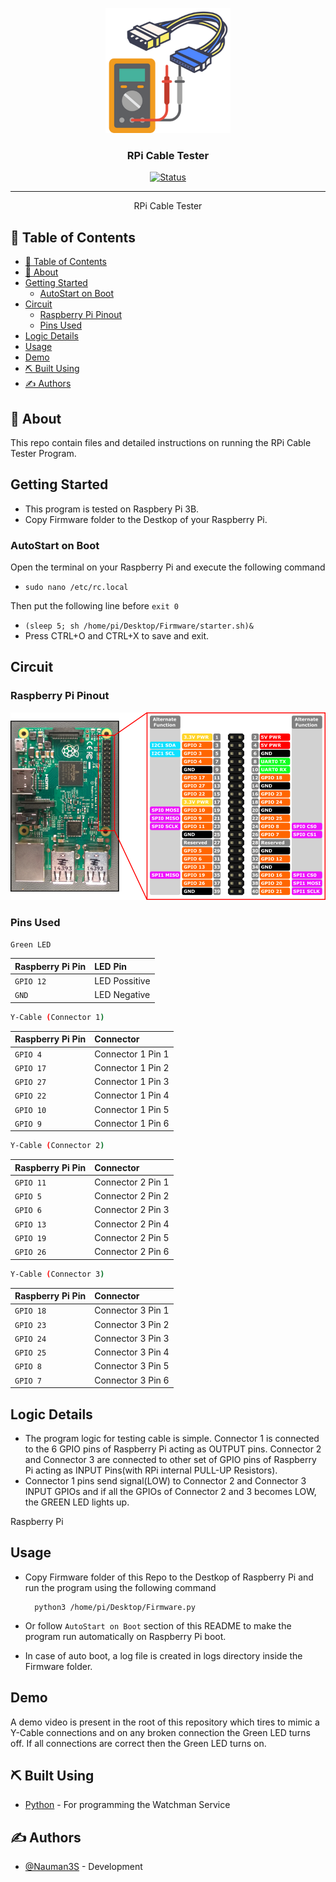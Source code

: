 <p align="center">
  <a href="" rel="noopener">
 <img width=200px height=200px src="temp/cableTester.png" alt="Project logo"></a>
</p>

<h3 align="center">RPi Cable Tester</h3>

<div align="center">

[![Status](https://img.shields.io/badge/status-active-success.svg)]()


</div>

---


<p align="center"> RPi Cable Tester
    <br> 
</p>

## 📝 Table of Contents

- [📝 Table of Contents](#-table-of-contents)
- [🧐 About <a name = "about"></a>](#-about-)
- [Getting Started <a name = "getting_started"></a>](#getting-started-)
  - [AutoStart on Boot<a name = "Installation"></a>](#autostart-on-boot)
- [Circuit <a name = "circuit"></a>](#circuit-)
  - [Raspberry Pi Pinout](#raspberry-pi-pinout)
  - [Pins Used](#pins-used)
- [Logic Details <a name = "logic"></a>](#logic-details-)
- [Usage <a name = "usage"></a>](#usage-)
- [Demo <a name = "demo"></a>](#demo-)
- [⛏️ Built Using <a name = "built_using"></a>](#️-built-using-)
- [✍️ Authors <a name = "authors"></a>](#️-authors-)


## 🧐 About <a name = "about"></a>

This repo contain files and detailed instructions on running the RPi Cable Tester Program.


## Getting Started <a name = "getting_started"></a>

- This program is tested on Raspbery Pi 3B.
- Copy Firmware folder to the Destkop of your Raspberry Pi.


### AutoStart on Boot<a name = "Installation"></a>

Open the terminal on your Raspberry Pi and execute the following command

- ```sudo nano /etc/rc.local```

Then put the following line before `exit 0` 
-  ```(sleep 5; sh /home/pi/Desktop/Firmware/starter.sh)&```
-   Press CTRL+O and CTRL+X to save and exit.

## Circuit <a name = "circuit"></a>

### Raspberry Pi Pinout

[![PinOut](temp/rpi.png)](https://i.stack.imgur.com/VEBEs.png)

### Pins Used

```bash
Green LED
```
| Raspberry Pi Pin | LED Pin | 
| :---  | :--- |
| `GPIO 12` | LED Possitive |
| `GND` | LED Negative|


```bash
Y-Cable (Connector 1)
```
| Raspberry Pi Pin | Connector | 
| :---  | :--- |
| `GPIO 4` | Connector 1 Pin 1 |
| `GPIO 17` | Connector 1 Pin 2  |
| `GPIO 27` | Connector 1 Pin 3  |
| `GPIO 22` | Connector 1 Pin 4  |
| `GPIO 10` | Connector 1 Pin 5  |
| `GPIO 9` |Connector 1 Pin 6  |

```bash
Y-Cable (Connector 2)
```
| Raspberry Pi Pin | Connector | 
| :---  | :--- |
| `GPIO 11` | Connector 2 Pin 1 |
| `GPIO 5` | Connector 2 Pin 2  |
| `GPIO 6` | Connector 2 Pin 3  |
| `GPIO 13` | Connector 2 Pin 4  |
| `GPIO 19` | Connector 2 Pin 5  |
| `GPIO 26` |Connector 2 Pin 6  |



```bash
Y-Cable (Connector 3)
```
| Raspberry Pi Pin | Connector | 
| :---  | :--- |
| `GPIO 18` | Connector 3 Pin 1 |
| `GPIO 23` | Connector 3 Pin 2  |
| `GPIO 24` | Connector 3 Pin 3  |
| `GPIO 25` | Connector 3 Pin 4  |
| `GPIO 8` | Connector 3 Pin 5  |
| `GPIO 7` |Connector 3 Pin 6  |

## Logic Details <a name = "logic"></a>

-   The program logic for testing cable is simple. Connector 1 is connected to the 6 GPIO pins of Raspberry Pi acting as OUTPUT pins. Connector 2 and Connector 3 are connected to other set of GPIO pins of Raspberry Pi acting as INPUT Pins(with RPi internal PULL-UP Resistors). 
-   Connector 1 pins send signal(LOW) to Connector 2 and Connector 3 INPUT GPIOs and if all the GPIOs of Connector 2 and 3 becomes LOW, the GREEN LED lights up.

Raspberry Pi
## Usage <a name = "usage"></a>

- Copy Firmware folder of this Repo to the Destkop of Raspberry Pi and run the program using the following command
        
        python3 /home/pi/Desktop/Firmware.py

- Or follow `AutoStart on Boot` section of this README to make the program run automatically on Raspberry Pi boot.
- In case of auto boot, a log file is created in logs directory inside the Firmware folder.
## Demo <a name = "demo"></a>

A demo video is present in the root of this repository which tires to mimic a Y-Cable connections and on any broken connection the Green LED turns off. If all connections are correct then the Green LED turns on.
## ⛏️ Built Using <a name = "built_using"></a>

- [Python](https://www.python.org/) - For programming the Watchman Service
  

## ✍️ Authors <a name = "authors"></a>

- [@Nauman3S](https://github.com/Nauman3S) - Development
